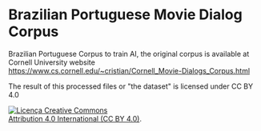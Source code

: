 # Brazilian Portuguese Movie Dialog Corpus 
Brazilian Portuguese Corpus to train AI, the original corpus is available at Cornell University website https://www.cs.cornell.edu/~cristian/Cornell_Movie-Dialogs_Corpus.html

The result of this processed files or "the dataset" is licensed under  CC BY 4.0

<a rel="license" href="http://creativecommons.org/licenses/by/4.0/"><img alt="Licença Creative Commons" style="border-width:0" src="https://i.creativecommons.org/l/by/4.0/88x31.png" /></a><br /> <a rel="license" href="http://creativecommons.org/licenses/by/4.0/">Attribution 4.0 International (CC BY 4.0)</a>.

